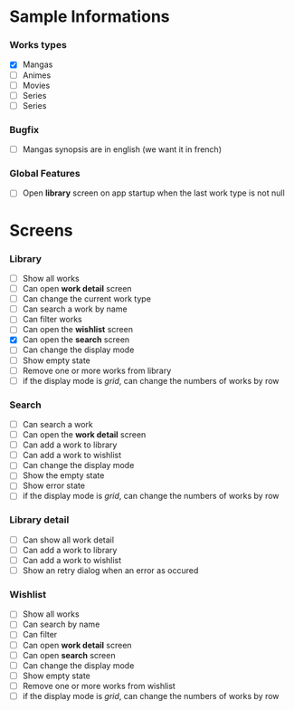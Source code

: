 # Sample Informations
### Works types
- [x] Mangas
- [ ] Animes
- [ ] Movies
- [ ] Series
- [ ] Series

### Bugfix
- [ ] Mangas synopsis are in english (we want it in french) 

### Global Features
- [ ] Open **library** screen on app startup when the last work type is not null

# Screens
### Library
- [ ] Show all works
- [ ] Can open **work detail** screen
- [ ] Can change the current work type
- [ ] Can search a work by name
- [ ] Can filter works
- [ ] Can open the **wishlist** screen
- [x] Can open the **search** screen
- [ ] Can change the display mode
- [ ] Show empty state
- [ ] Remove one or more works from library
- [ ] if the display mode is *grid*, can change the numbers of works by row

### Search
- [ ] Can search a work
- [ ] Can open the **work detail** screen
- [ ] Can add a work to library
- [ ] Can add a work to wishlist
- [ ] Can change the display mode
- [ ] Show the empty state
- [ ] Show error state
- [ ] if the display mode is *grid*, can change the numbers of works by row

### Library detail
- [ ] Can show all work detail
- [ ] Can add a work to library
- [ ] Can add a work to wishlist
- [ ] Show an retry dialog when an error as occured

### Wishlist
- [ ] Show all works
- [ ] Can search by name
- [ ] Can filter
- [ ] Can open **work detail** screen
- [ ] Can open **search** screen
- [ ] Can change the display mode
- [ ] Show empty state
- [ ] Remove one or more works from wishlist
- [ ] if the display mode is *grid*, can change the numbers of works by row